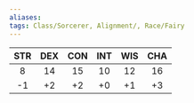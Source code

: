 ```yaml
---
aliases:
tags: Class/Sorcerer, Alignment/, Race/Fairy
---
```

|STR|DEX|CON|INT|WIS|CHA|
|:-:|:-:|:-:|:-:|:-:|:-:|
|8|14|15|10|12|16|
|-1|+2|+2|+0|+1|+3|
